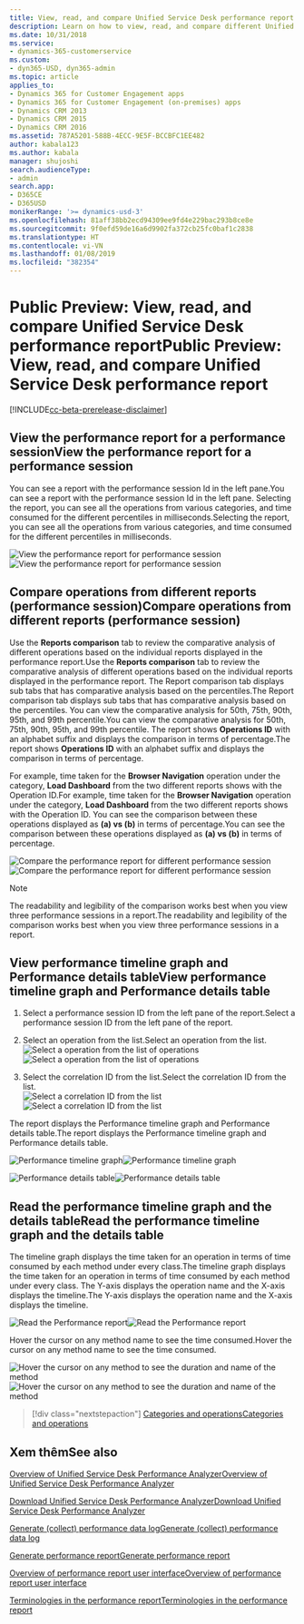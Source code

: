 ```yaml
---
title: View, read, and compare Unified Service Desk performance report | MicrosoftDocs
description: Learn on how to view, read, and compare different Unified Service Desk performance report generated using the Unified Service Desk Performance Analyzer.
ms.date: 10/31/2018
ms.service:
- dynamics-365-customerservice
ms.custom:
- dyn365-USD, dyn365-admin
ms.topic: article
applies_to:
- Dynamics 365 for Customer Engagement apps
- Dynamics 365 for Customer Engagement (on-premises) apps
- Dynamics CRM 2013
- Dynamics CRM 2015
- Dynamics CRM 2016
ms.assetid: 787A5201-588B-4ECC-9E5F-BCCBFC1EE482
author: kabala123
ms.author: kabala
manager: shujoshi
search.audienceType:
- admin
search.app:
- D365CE
- D365USD
monikerRange: '>= dynamics-usd-3'
ms.openlocfilehash: 81aff38bb2ecd94309ee9fd4e229bac293b8ce8e
ms.sourcegitcommit: 9f0efd59de16a6d9902fa372cb25fc0baf1c2838
ms.translationtype: HT
ms.contentlocale: vi-VN
ms.lasthandoff: 01/08/2019
ms.locfileid: "382354"
---
```

# <a name="public-preview-view-read-and-compare-unified-service-desk-performance-report"></a><span data-ttu-id="d51f6-103">Public Preview: View, read, and compare Unified Service Desk performance report</span><span class="sxs-lookup"><span data-stu-id="d51f6-103">Public Preview: View, read, and compare Unified Service Desk performance report</span></span>

[!INCLUDE[cc-beta-prerelease-disclaimer](../../includes/cc-beta-prerelease-disclaimer.md)]

## <a name="view-the-performance-report-for-a-performance-session"></a><span data-ttu-id="d51f6-104">View the performance report for a performance session</span><span class="sxs-lookup"><span data-stu-id="d51f6-104">View the performance report for a performance session</span></span>

<span data-ttu-id="d51f6-105">You can see a report with the performance session Id in the left pane.</span><span class="sxs-lookup"><span data-stu-id="d51f6-105">You can see a report with the performance session Id in the left pane.</span></span> <span data-ttu-id="d51f6-106">Selecting the report, you can see all the operations from various categories, and time consumed for the different percentiles in milliseconds.</span><span class="sxs-lookup"><span data-stu-id="d51f6-106">Selecting the report, you can see all the operations from various categories, and time consumed for the different percentiles in milliseconds.</span></span>

<span data-ttu-id="d51f6-107">![View the performance report for performance session](../media/individual-perf-report.PNG "View the performance report for performance session")</span><span class="sxs-lookup"><span data-stu-id="d51f6-107">![View the performance report for performance session](../media/individual-perf-report.PNG "View the performance report for performance session")</span></span>

## <a name="compare-operations-from-different-reports-performance-session"></a><span data-ttu-id="d51f6-108">Compare operations from different reports (performance session)</span><span class="sxs-lookup"><span data-stu-id="d51f6-108">Compare operations from different reports (performance session)</span></span>

<span data-ttu-id="d51f6-109">Use the **Reports comparison** tab to review the comparative analysis of different operations based on the individual reports displayed in the performance report.</span><span class="sxs-lookup"><span data-stu-id="d51f6-109">Use the **Reports comparison** tab to review the comparative analysis of different operations based on the individual reports displayed in the performance report.</span></span> <span data-ttu-id="d51f6-110">The Report comparison tab displays sub tabs that has comparative analysis based on the percentiles.</span><span class="sxs-lookup"><span data-stu-id="d51f6-110">The Report comparison tab displays sub tabs that has comparative analysis based on the percentiles.</span></span> <span data-ttu-id="d51f6-111">You can view the comparative analysis for 50th, 75th, 90th, 95th, and 99th percentile.</span><span class="sxs-lookup"><span data-stu-id="d51f6-111">You can view the comparative analysis for 50th, 75th, 90th, 95th, and 99th percentile.</span></span> <span data-ttu-id="d51f6-112">The report shows **Operations ID** with an alphabet suffix and displays the comparison in terms of percentage.</span><span class="sxs-lookup"><span data-stu-id="d51f6-112">The report shows **Operations ID** with an alphabet suffix and displays the comparison in terms of percentage.</span></span> 

<span data-ttu-id="d51f6-113">For example, time taken for the **Browser Navigation** operation under the category, **Load Dashboard** from the two different reports shows with the Operation ID.</span><span class="sxs-lookup"><span data-stu-id="d51f6-113">For example, time taken for the **Browser Navigation** operation under the category, **Load Dashboard** from the two different reports shows with the Operation ID.</span></span> <span data-ttu-id="d51f6-114">You can see the comparison between these operations displayed as **(a) vs (b)** in terms of percentage.</span><span class="sxs-lookup"><span data-stu-id="d51f6-114">You can see the comparison between these operations displayed as **(a) vs (b)** in terms of percentage.</span></span>

<span data-ttu-id="d51f6-115">![Compare the performance report for different performance session](../media/compare-reports.PNG "Compare the performance report for different performance session")</span><span class="sxs-lookup"><span data-stu-id="d51f6-115">![Compare the performance report for different performance session](../media/compare-reports.PNG "Compare the performance report for different performance session")</span></span>

> [!NOTE]
> <span data-ttu-id="d51f6-116">The readability and legibility of the comparison works best when you view three performance sessions in a report.</span><span class="sxs-lookup"><span data-stu-id="d51f6-116">The readability and legibility of the comparison works best when you view three performance sessions in a report.</span></span>

## <a name="view-performance-timeline-graph-and-performance-details-table"></a><span data-ttu-id="d51f6-117">View performance timeline graph and Performance details table</span><span class="sxs-lookup"><span data-stu-id="d51f6-117">View performance timeline graph and Performance details table</span></span>

1. <span data-ttu-id="d51f6-118">Select a performance session ID from the left pane of the report.</span><span class="sxs-lookup"><span data-stu-id="d51f6-118">Select a performance session ID from the left pane of the report.</span></span>

2. <span data-ttu-id="d51f6-119">Select an operation from the list.</span><span class="sxs-lookup"><span data-stu-id="d51f6-119">Select an operation from the list.</span></span><br>
<span data-ttu-id="d51f6-120">![Select a operation from the list of operations](../media/operation-navigation.PNG "Select a operation from the list of operations")</span><span class="sxs-lookup"><span data-stu-id="d51f6-120">![Select a operation from the list of operations](../media/operation-navigation.PNG "Select a operation from the list of operations")</span></span>

3. <span data-ttu-id="d51f6-121">Select the correlation ID from the list.</span><span class="sxs-lookup"><span data-stu-id="d51f6-121">Select the correlation ID from the list.</span></span><br>
<span data-ttu-id="d51f6-122">![Select a correlation ID from the list](../media/operation-navigation-correlationid.PNG "Select a correlation ID from the list")</span><span class="sxs-lookup"><span data-stu-id="d51f6-122">![Select a correlation ID from the list](../media/operation-navigation-correlationid.PNG "Select a correlation ID from the list")</span></span>

<span data-ttu-id="d51f6-123">The report displays the Performance timeline graph and Performance details table.</span><span class="sxs-lookup"><span data-stu-id="d51f6-123">The report displays the Performance timeline graph and Performance details table.</span></span>

<span data-ttu-id="d51f6-124">![Performance timeline graph](../media/performance-timeline-graph.PNG "Performance timeline graph")</span><span class="sxs-lookup"><span data-stu-id="d51f6-124">![Performance timeline graph](../media/performance-timeline-graph.PNG "Performance timeline graph")</span></span>

<span data-ttu-id="d51f6-125">![Performance details table](../media/performance-details-table.PNG "Performance details table")</span><span class="sxs-lookup"><span data-stu-id="d51f6-125">![Performance details table](../media/performance-details-table.PNG "Performance details table")</span></span>

## <a name="read-the-performance-timeline-graph-and-the-details-table"></a><span data-ttu-id="d51f6-126">Read the performance timeline graph and the details table</span><span class="sxs-lookup"><span data-stu-id="d51f6-126">Read the performance timeline graph and the details table</span></span>

<span data-ttu-id="d51f6-127">The timeline graph displays the time taken for an operation in terms of time consumed by each method under every class.</span><span class="sxs-lookup"><span data-stu-id="d51f6-127">The timeline graph displays the time taken for an operation in terms of time consumed by each method under every class.</span></span> <span data-ttu-id="d51f6-128">The Y-axis displays the operation name and the X-axis displays the timeline.</span><span class="sxs-lookup"><span data-stu-id="d51f6-128">The Y-axis displays the operation name and the X-axis displays the timeline.</span></span>

<span data-ttu-id="d51f6-129">![Read the Performance report](../media/read-perf-timline.PNG "Read the Performance report")</span><span class="sxs-lookup"><span data-stu-id="d51f6-129">![Read the Performance report](../media/read-perf-timline.PNG "Read the Performance report")</span></span>

<span data-ttu-id="d51f6-130">Hover the cursor on any method name to see the time consumed.</span><span class="sxs-lookup"><span data-stu-id="d51f6-130">Hover the cursor on any method name to see the time consumed.</span></span>

<span data-ttu-id="d51f6-131">![Hover the cursor on any method to see the duration and name of the method](../media/hover-graph-details.PNG "Hover the cursor on any method to see the duration and name of the method")</span><span class="sxs-lookup"><span data-stu-id="d51f6-131">![Hover the cursor on any method to see the duration and name of the method](../media/hover-graph-details.PNG "Hover the cursor on any method to see the duration and name of the method")</span></span>

> [!div class="nextstepaction"]
> [<span data-ttu-id="d51f6-132">Categories and operations</span><span class="sxs-lookup"><span data-stu-id="d51f6-132">Categories and operations</span></span>](operations-categories.md)

## <a name="see-also"></a><span data-ttu-id="d51f6-133">Xem thêm</span><span class="sxs-lookup"><span data-stu-id="d51f6-133">See also</span></span>

[<span data-ttu-id="d51f6-134">Overview of Unified Service Desk Performance Analyzer</span><span class="sxs-lookup"><span data-stu-id="d51f6-134">Overview of Unified Service Desk Performance Analyzer</span></span>](overview-performance-analyzer.md)

[<span data-ttu-id="d51f6-135">Download Unified Service Desk Performance Analyzer</span><span class="sxs-lookup"><span data-stu-id="d51f6-135">Download Unified Service Desk Performance Analyzer</span></span>](download-performance-analyzer.md)

[<span data-ttu-id="d51f6-136">Generate (collect) performance data log</span><span class="sxs-lookup"><span data-stu-id="d51f6-136">Generate (collect) performance data log</span></span>](performance-data-collection-using-keyboard-shortcut.md)

[<span data-ttu-id="d51f6-137">Generate performance report</span><span class="sxs-lookup"><span data-stu-id="d51f6-137">Generate performance report</span></span>](generate-performance-report.md)

[<span data-ttu-id="d51f6-138">Overview of performance report user interface</span><span class="sxs-lookup"><span data-stu-id="d51f6-138">Overview of performance report user interface</span></span>](overview-performance-report-user-interface.md)

[<span data-ttu-id="d51f6-139">Terminologies in the performance report</span><span class="sxs-lookup"><span data-stu-id="d51f6-139">Terminologies in the performance report</span></span>](terminologies-performance-report.md)